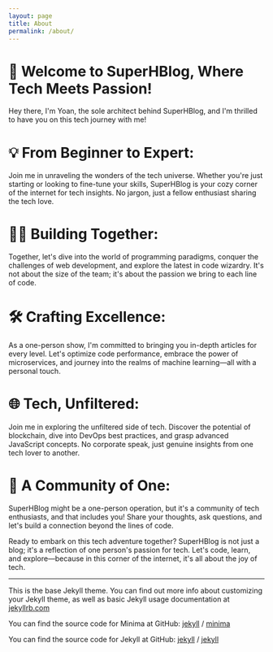 ```yaml
---
layout: page
title: About
permalink: /about/
---
```


# 🚀 Welcome to SuperHBlog, Where Tech Meets Passion!

Hey there, I'm Yoan, the sole architect behind SuperHBlog, and I'm thrilled to have you on this tech journey with me!

# 💡 From Beginner to Expert:
Join me in unraveling the wonders of the tech universe. Whether you're just starting or looking to fine-tune your skills, SuperHBlog is your cozy corner of the internet for tech insights. No jargon, just a fellow enthusiast sharing the tech love.

# 👩‍💻 Building Together:
Together, let's dive into the world of programming paradigms, conquer the challenges of web development, and explore the latest in code wizardry. It's not about the size of the team; it's about the passion we bring to each line of code.

# 🛠️ Crafting Excellence:
As a one-person show, I'm committed to bringing you in-depth articles for every level. Let's optimize code performance, embrace the power of microservices, and journey into the realms of machine learning—all with a personal touch.

# 🌐 Tech, Unfiltered:
Join me in exploring the unfiltered side of tech. Discover the potential of blockchain, dive into DevOps best practices, and grasp advanced JavaScript concepts. No corporate speak, just genuine insights from one tech lover to another.

# 👋 A Community of One:
SuperHBlog might be a one-person operation, but it's a community of tech enthusiasts, and that includes you! Share your thoughts, ask questions, and let's build a connection beyond the lines of code.

Ready to embark on this tech adventure together? SuperHBlog is not just a blog; it's a reflection of one person's passion for tech. Let's code, learn, and explore—because in this corner of the internet, it's all about the joy of tech.

---

This is the base Jekyll theme. You can find out more info about customizing your Jekyll theme, as well as basic Jekyll usage documentation at [jekyllrb.com](https://jekyllrb.com/)

You can find the source code for Minima at GitHub:
[jekyll][jekyll-organization] /
[minima](https://github.com/jekyll/minima)

You can find the source code for Jekyll at GitHub:
[jekyll][jekyll-organization] /
[jekyll](https://github.com/jekyll/jekyll)


[jekyll-organization]: https://github.com/jekyll
